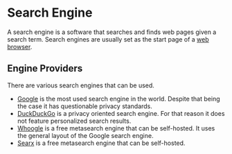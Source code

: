 # Search Engine

A search engine is a software that searches and finds web pages given a search
term.
Search engines are usually set as the start page of a
[web browser](/wiki/web_browser.md).

## Engine Providers

There are various search engines that can be used.

- [Google](https://www.google.com/) is the most used search engine in the world.
  Despite that being the case it has questionable privacy standards.
- [DuckDuckGo](https://duckduckgo.com/) is a privacy oriented search engine.
  For that reason it does not feature personalized search results.
- [Whoogle](/wiki/whoogle.md) is a free metasearch engine that can be
  self-hosted.
  It uses the general layout of the Google search engine.
- [Searx](/wiki/searx.md) is a free metasearch engine that can be self-hosted.
